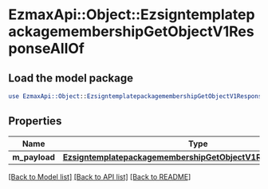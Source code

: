 # EzmaxApi::Object::EzsigntemplatepackagemembershipGetObjectV1ResponseAllOf

## Load the model package
```perl
use EzmaxApi::Object::EzsigntemplatepackagemembershipGetObjectV1ResponseAllOf;
```

## Properties
Name | Type | Description | Notes
------------ | ------------- | ------------- | -------------
**m_payload** | [**EzsigntemplatepackagemembershipGetObjectV1ResponseMPayload**](EzsigntemplatepackagemembershipGetObjectV1ResponseMPayload.md) |  | 

[[Back to Model list]](../README.md#documentation-for-models) [[Back to API list]](../README.md#documentation-for-api-endpoints) [[Back to README]](../README.md)


